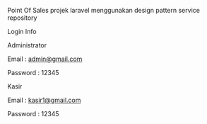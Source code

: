 Point Of Sales
projek laravel menggunakan design pattern service repository

Login Info

Administrator

Email : admin@gmail.com

Password : 12345


Kasir

Email : kasir1@gmail.com

Password : 12345
